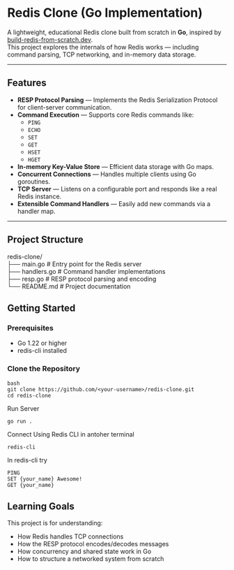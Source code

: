 # Redis Clone (Go Implementation)

A lightweight, educational Redis clone built from scratch in **Go**, inspired by [build-redis-from-scratch.dev](https://www.build-redis-from-scratch.dev/).  
This project explores the internals of how Redis works — including command parsing, TCP networking, and in-memory data storage.

---

## Features

- **RESP Protocol Parsing** — Implements the Redis Serialization Protocol for client-server communication.  
- **Command Execution** — Supports core Redis commands like:
  - `PING`
  - `ECHO`
  - `SET`
  - `GET`
  - `HSET`  
  - `HGET`
- **In-memory Key-Value Store** — Efficient data storage with Go maps.  
- **Concurrent Connections** — Handles multiple clients using Go goroutines.  
- **TCP Server** — Listens on a configurable port and responds like a real Redis instance.  
- **Extensible Command Handlers** — Easily add new commands via a handler map.

---

## Project Structure
redis-clone/  
├── main.go # Entry point for the Redis server  
├── handlers.go # Command handler implementations  
├── resp.go # RESP protocol parsing and encoding  
└── README.md # Project documentation

## Getting Started

### **Prerequisites**
- Go 1.22 or higher
- redis-cli installed

### **Clone the Repository**
```
bash
git clone https://github.com/<your-username>/redis-clone.git
cd redis-clone
```

Run Server
```
go run .
```

Connect Using Redis CLI in antoher terminal
```
redis-cli
```

In redis-cli try
```
PING
SET {your_name} Awesome!  
GET {your_name}
```

## Learning Goals

This project is for understanding:
 - How Redis handles TCP connections
 - How the RESP protocol encodes/decodes messages
 - How concurrency and shared state work in Go
 - How to structure a networked system from scratch